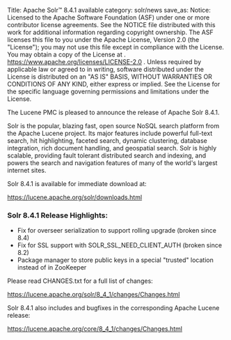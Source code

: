 Title: Apache Solr™ 8.4.1 available
category: solr/news
save_as: 
Notice:    Licensed to the Apache Software Foundation (ASF) under one
           or more contributor license agreements.  See the NOTICE file
           distributed with this work for additional information
           regarding copyright ownership.  The ASF licenses this file
           to you under the Apache License, Version 2.0 (the
           "License"); you may not use this file except in compliance
           with the License.  You may obtain a copy of the License at
           .
             https://www.apache.org/licenses/LICENSE-2.0
           .
           Unless required by applicable law or agreed to in writing,
           software distributed under the License is distributed on an
           "AS IS" BASIS, WITHOUT WARRANTIES OR CONDITIONS OF ANY
           KIND, either express or implied.  See the License for the
           specific language governing permissions and limitations
           under the License.

The Lucene PMC is pleased to announce the release of Apache Solr 8.4.1.

Solr is the popular, blazing fast, open source NoSQL search platform from the Apache Lucene project. Its major features include powerful full-text search, hit highlighting, faceted search, dynamic clustering, database integration, rich document handling, and geospatial search. Solr is highly scalable, providing fault tolerant distributed search and indexing, and powers the search and navigation features of many of the world's largest internet sites.

Solr 8.4.1 is available for immediate download at:

  <https://lucene.apache.org/solr/downloads.html>

### Solr 8.4.1 Release Highlights:

  * Fix for overseer serialization to support rolling upgrade (broken since 8.4)
  * Fix for SSL support with SOLR_SSL_NEED_CLIENT_AUTH (broken since 8.2)
  * Package manager to store public keys in a special "trusted" location instead of in ZooKeeper

Please read CHANGES.txt for a full list of changes:

  <https://lucene.apache.org/solr/8_4_1/changes/Changes.html>

Solr 8.4.1 also includes  and bugfixes in the corresponding Apache Lucene release:

  <https://lucene.apache.org/core/8_4_1/changes/Changes.html>